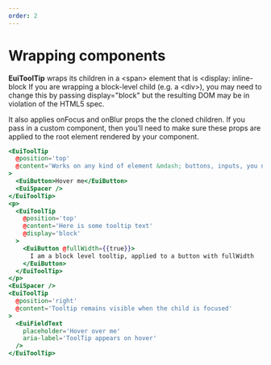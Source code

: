 ```yaml
---
order: 2
---
```


# Wrapping components

<EuiText>
  <p><strong>EuiToolTip</strong> wraps its children in a <EuiCode>&lt;span&gt;</EuiCode> element that is <<EuiCode>display: inline-block</EuiCode> If you are wrapping a block-level child (e.g. a <EuiCode>&lt;div&gt;</EuiCode>), you may need to change this by passing <EuiCode>display="block"</EuiCode> but the resulting DOM may be in violation of the HTML5 spec.</p>
  <p>It also applies <EuiCode>onFocus</EuiCode> and <EuiCode>onBlur</EuiCode> props the the cloned <EuiCode>children</EuiCode>. If you pass in a custom component, then you’ll need to make sure these props are applied to the root element rendered by your component.</p>
</EuiText>

```hbs template
<EuiToolTip
  @position='top'
  @content='Works on any kind of element &mdash; buttons, inputs, you name it!'
>
  <EuiButton>Hover me</EuiButton>
  <EuiSpacer />
</EuiToolTip>
<p>
  <EuiToolTip
    @position='top'
    @content='Here is some tooltip text'
    @display='block'
  >
    <EuiButton @fullWidth={{true}}>
      I am a block level tooltip, applied to a button with fullWidth
    </EuiButton>
  </EuiToolTip>
</p>
<EuiSpacer />
<EuiToolTip
  @position='right'
  @content='Tooltip remains visible when the child is focused'
>
  <EuiFieldText
    placeholder='Hover over me'
    aria-label='ToolTip appears on hover'
  />
</EuiToolTip>
```
